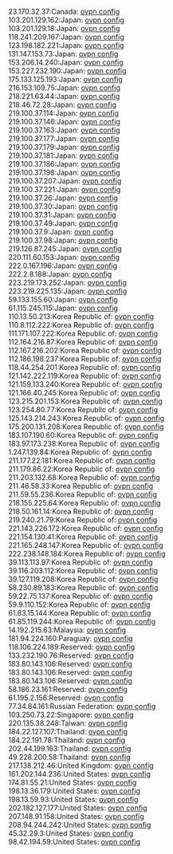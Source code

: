 23.170.32.37:Canada: [ovpn config](vpn/23_170_32_37.ovpn)  
103.201.129.162:Japan: [ovpn config](vpn/103_201_129_162.ovpn)  
103.201.129.18:Japan: [ovpn config](vpn/103_201_129_18.ovpn)  
118.241.209.167:Japan: [ovpn config](vpn/118_241_209_167.ovpn)  
123.198.182.221:Japan: [ovpn config](vpn/123_198_182_221.ovpn)  
131.147.153.73:Japan: [ovpn config](vpn/131_147_153_73.ovpn)  
153.206.14.240:Japan: [ovpn config](vpn/153_206_14_240.ovpn)  
153.227.232.190:Japan: [ovpn config](vpn/153_227_232_190.ovpn)  
175.133.125.193:Japan: [ovpn config](vpn/175_133_125_193.ovpn)  
216.153.109.75:Japan: [ovpn config](vpn/216_153_109_75.ovpn)  
218.221.63.44:Japan: [ovpn config](vpn/218_221_63_44.ovpn)  
218.46.72.28:Japan: [ovpn config](vpn/218_46_72_28.ovpn)  
219.100.37.114:Japan: [ovpn config](vpn/219_100_37_114.ovpn)  
219.100.37.146:Japan: [ovpn config](vpn/219_100_37_146.ovpn)  
219.100.37.163:Japan: [ovpn config](vpn/219_100_37_163.ovpn)  
219.100.37.177:Japan: [ovpn config](vpn/219_100_37_177.ovpn)  
219.100.37.179:Japan: [ovpn config](vpn/219_100_37_179.ovpn)  
219.100.37.181:Japan: [ovpn config](vpn/219_100_37_181.ovpn)  
219.100.37.186:Japan: [ovpn config](vpn/219_100_37_186.ovpn)  
219.100.37.198:Japan: [ovpn config](vpn/219_100_37_198.ovpn)  
219.100.37.207:Japan: [ovpn config](vpn/219_100_37_207.ovpn)  
219.100.37.221:Japan: [ovpn config](vpn/219_100_37_221.ovpn)  
219.100.37.26:Japan: [ovpn config](vpn/219_100_37_26.ovpn)  
219.100.37.30:Japan: [ovpn config](vpn/219_100_37_30.ovpn)  
219.100.37.31:Japan: [ovpn config](vpn/219_100_37_31.ovpn)  
219.100.37.49:Japan: [ovpn config](vpn/219_100_37_49.ovpn)  
219.100.37.9:Japan: [ovpn config](vpn/219_100_37_9.ovpn)  
219.100.37.98:Japan: [ovpn config](vpn/219_100_37_98.ovpn)  
219.126.87.245:Japan: [ovpn config](vpn/219_126_87_245.ovpn)  
220.111.60.153:Japan: [ovpn config](vpn/220_111_60_153.ovpn)  
222.0.167.196:Japan: [ovpn config](vpn/222_0_167_196.ovpn)  
222.2.8.188:Japan: [ovpn config](vpn/222_2_8_188.ovpn)  
223.219.173.252:Japan: [ovpn config](vpn/223_219_173_252.ovpn)  
223.219.225.135:Japan: [ovpn config](vpn/223_219_225_135.ovpn)  
59.133.155.60:Japan: [ovpn config](vpn/59_133_155_60.ovpn)  
61.115.245.115:Japan: [ovpn config](vpn/61_115_245_115.ovpn)  
110.13.50.213:Korea Republic of: [ovpn config](vpn/110_13_50_213.ovpn)  
110.8.112.222:Korea Republic of: [ovpn config](vpn/110_8_112_222.ovpn)  
111.171.107.222:Korea Republic of: [ovpn config](vpn/111_171_107_222.ovpn)  
112.164.216.87:Korea Republic of: [ovpn config](vpn/112_164_216_87.ovpn)  
112.167.216.202:Korea Republic of: [ovpn config](vpn/112_167_216_202.ovpn)  
112.186.198.237:Korea Republic of: [ovpn config](vpn/112_186_198_237.ovpn)  
118.44.254.201:Korea Republic of: [ovpn config](vpn/118_44_254_201.ovpn)  
121.142.222.119:Korea Republic of: [ovpn config](vpn/121_142_222_119.ovpn)  
121.159.133.240:Korea Republic of: [ovpn config](vpn/121_159_133_240.ovpn)  
121.166.40.245:Korea Republic of: [ovpn config](vpn/121_166_40_245.ovpn)  
123.215.201.153:Korea Republic of: [ovpn config](vpn/123_215_201_153.ovpn)  
123.254.80.77:Korea Republic of: [ovpn config](vpn/123_254_80_77.ovpn)  
125.143.214.243:Korea Republic of: [ovpn config](vpn/125_143_214_243.ovpn)  
175.200.131.208:Korea Republic of: [ovpn config](vpn/175_200_131_208.ovpn)  
183.107.190.60:Korea Republic of: [ovpn config](vpn/183_107_190_60.ovpn)  
183.97.173.238:Korea Republic of: [ovpn config](vpn/183_97_173_238.ovpn)  
1.247.139.84:Korea Republic of: [ovpn config](vpn/1_247_139_84.ovpn)  
211.177.22.181:Korea Republic of: [ovpn config](vpn/211_177_22_181.ovpn)  
211.179.86.22:Korea Republic of: [ovpn config](vpn/211_179_86_22.ovpn)  
211.203.132.68:Korea Republic of: [ovpn config](vpn/211_203_132_68.ovpn)  
211.46.58.33:Korea Republic of: [ovpn config](vpn/211_46_58_33.ovpn)  
211.59.55.236:Korea Republic of: [ovpn config](vpn/211_59_55_236.ovpn)  
218.155.225.64:Korea Republic of: [ovpn config](vpn/218_155_225_64.ovpn)  
218.50.161.14:Korea Republic of: [ovpn config](vpn/218_50_161_14.ovpn)  
219.240.21.79:Korea Republic of: [ovpn config](vpn/219_240_21_79.ovpn)  
221.143.226.172:Korea Republic of: [ovpn config](vpn/221_143_226_172.ovpn)  
221.154.130.41:Korea Republic of: [ovpn config](vpn/221_154_130_41.ovpn)  
221.165.248.147:Korea Republic of: [ovpn config](vpn/221_165_248_147.ovpn)  
222.238.148.184:Korea Republic of: [ovpn config](vpn/222_238_148_184.ovpn)  
39.113.113.97:Korea Republic of: [ovpn config](vpn/39_113_113_97.ovpn)  
39.116.203.112:Korea Republic of: [ovpn config](vpn/39_116_203_112.ovpn)  
39.127.119.208:Korea Republic of: [ovpn config](vpn/39_127_119_208.ovpn)  
58.230.89.183:Korea Republic of: [ovpn config](vpn/58_230_89_183.ovpn)  
59.22.75.137:Korea Republic of: [ovpn config](vpn/59_22_75_137.ovpn)  
59.9.110.152:Korea Republic of: [ovpn config](vpn/59_9_110_152.ovpn)  
61.83.15.144:Korea Republic of: [ovpn config](vpn/61_83_15_144.ovpn)  
61.85.119.244:Korea Republic of: [ovpn config](vpn/61_85_119_244.ovpn)  
14.192.215.63:Malaysia: [ovpn config](vpn/14_192_215_63.ovpn)  
181.94.224.160:Paraguay: [ovpn config](vpn/181_94_224_160.ovpn)  
118.106.224.189:Reserved: [ovpn config](vpn/118_106_224_189.ovpn)  
133.232.190.76:Reserved: [ovpn config](vpn/133_232_190_76.ovpn)  
183.80.143.106:Reserved: [ovpn config](vpn/183_80_143_106.ovpn)  
183.80.143.106:Reserved: [ovpn config](vpn/183_80_143_106.ovpn)  
183.80.143.106:Reserved: [ovpn config](vpn/183_80_143_106.ovpn)  
58.186.23.161:Reserved: [ovpn config](vpn/58_186_23_161.ovpn)  
61.195.2.156:Reserved: [ovpn config](vpn/61_195_2_156.ovpn)  
77.34.84.161:Russian Federation: [ovpn config](vpn/77_34_84_161.ovpn)  
103.250.73.22:Singapore: [ovpn config](vpn/103_250_73_22.ovpn)  
220.135.38.248:Taiwan: [ovpn config](vpn/220_135_38_248.ovpn)  
184.22.127.107:Thailand: [ovpn config](vpn/184_22_127_107.ovpn)  
184.22.191.78:Thailand: [ovpn config](vpn/184_22_191_78.ovpn)  
202.44.199.163:Thailand: [ovpn config](vpn/202_44_199_163.ovpn)  
49.228.200.58:Thailand: [ovpn config](vpn/49_228_200_58.ovpn)  
217.138.212.46:United Kingdom: [ovpn config](vpn/217_138_212_46.ovpn)  
161.202.144.236:United States: [ovpn config](vpn/161_202_144_236.ovpn)  
174.81.55.21:United States: [ovpn config](vpn/174_81_55_21.ovpn)  
198.13.36.179:United States: [ovpn config](vpn/198_13_36_179.ovpn)  
198.13.59.93:United States: [ovpn config](vpn/198_13_59_93.ovpn)  
202.182.127.177:United States: [ovpn config](vpn/202_182_127_177.ovpn)  
207.148.91.158:United States: [ovpn config](vpn/207_148_91_158.ovpn)  
208.94.244.242:United States: [ovpn config](vpn/208_94_244_242.ovpn)  
45.32.29.3:United States: [ovpn config](vpn/45_32_29_3.ovpn)  
98.42.194.59:United States: [ovpn config](vpn/98_42_194_59.ovpn)  
